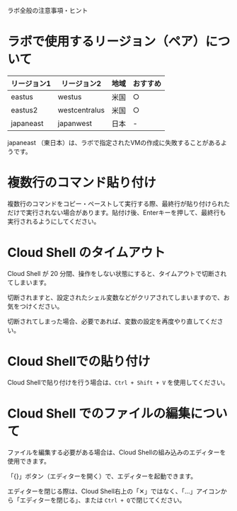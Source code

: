 ラボ全般の注意事項・ヒント

# ラボで使用するリージョン（ペア）について

|リージョン1|リージョン2|地域|おすすめ|
|-|-|-|-|
|eastus|westus|米国|○|
|eastus2|westcentralus|米国|○|
|japaneast|japanwest|日本|-|

japaneast （東日本）は、ラボで指定されたVMの作成に失敗することがあるようです。

# 複数行のコマンド貼り付け

複数行のコマンドをコピー・ペーストして実行する際、最終行が貼り付けられただけで実行されない場合があります。貼付け後、Enterキーを押して、最終行も実行されるようにしてください。

# Cloud Shell のタイムアウト

Cloud Shell が 20 分間、操作をしない状態にすると、タイムアウトで切断されてしまいます。

切断されますと、設定されたシェル変数などがクリアされてしまいますので、お気をつけください。

切断されてしまった場合、必要であれば、変数の設定を再度やり直してください。

# Cloud Shellでの貼り付け

Cloud Shellで貼り付けを行う場合は、`Ctrl + Shift + V` を使用してください。

# Cloud Shell でのファイルの編集について

ファイルを編集する必要がある場合は、Cloud Shellの組み込みのエディターを使用できます。

「{}」ボタン（エディターを開く）で、エディターを起動できます。

エディターを閉じる際は、Cloud Shell右上の「✕」ではなく、「...」アイコンから「エディターを閉じる」、または `Ctrl + Q`で閉じてください。
